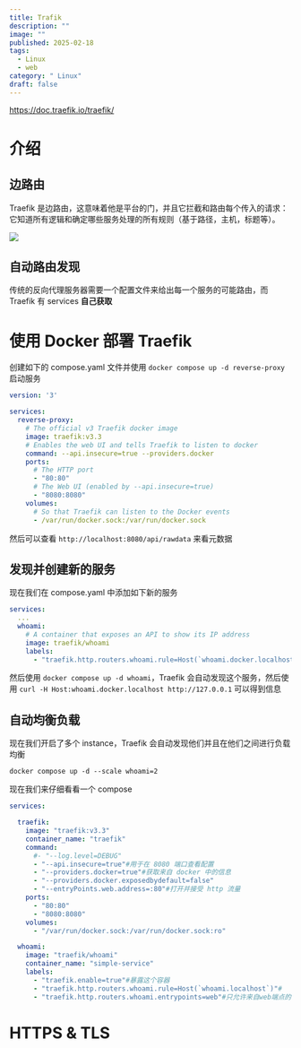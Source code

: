 ```yaml
---
title: Trafik
description: ""
image: ""
published: 2025-02-18
tags:
  - Linux
  - web
category: " Linux"
draft: false
---
```


https://doc.traefik.io/traefik/

# 介绍

## 边路由

Traefik 是边路由，这意味着他是平台的门，并且它拦截和路由每个传入的请求：它知道所有逻辑和确定哪些服务处理的所有规则（基于路径，主机，标题等）。

![](https://doc.traefik.io/traefik/assets/img/traefik-concepts-1.png)

## 自动路由发现

传统的反向代理服务器需要一个配置文件来给出每一个服务的可能路由，而 Traefik 有 services **自己获取**

# 使用 Docker 部署 Traefik

创建如下的 compose.yaml 文件并使用 `docker compose up -d reverse-proxy` 启动服务

```yaml
version: '3'

services:
  reverse-proxy:
    # The official v3 Traefik docker image
    image: traefik:v3.3
    # Enables the web UI and tells Traefik to listen to docker
    command: --api.insecure=true --providers.docker
    ports:
      # The HTTP port
      - "80:80"
      # The Web UI (enabled by --api.insecure=true)
      - "8080:8080"
    volumes:
      # So that Traefik can listen to the Docker events
      - /var/run/docker.sock:/var/run/docker.sock
```

然后可以查看 `http://localhost:8080/api/rawdata` 来看元数据

## 发现并创建新的服务

现在我们在 compose.yaml 中添加如下新的服务

```yaml
services:
  ...
  whoami:
    # A container that exposes an API to show its IP address
    image: traefik/whoami
    labels:
      - "traefik.http.routers.whoami.rule=Host(`whoami.docker.localhost`)"
```

然后使用 `docker compose up -d whoami`，Traefik 会自动发现这个服务，然后使用 `curl -H Host:whoami.docker.localhost http://127.0.0.1` 可以得到信息

## 自动均衡负载

现在我们开启了多个 instance，Traefik 会自动发现他们并且在他们之间进行负载均衡

`docker compose up -d --scale whoami=2`

现在我们来仔细看看一个 compose

```yaml
services:

  traefik:
    image: "traefik:v3.3"
    container_name: "traefik"
    command:
      #- "--log.level=DEBUG"
      - "--api.insecure=true"#用于在 8080 端口查看配置
      - "--providers.docker=true"#获取来自 docker 中的信息
      - "--providers.docker.exposedbydefault=false"
      - "--entryPoints.web.address=:80"#打开并接受 http 流量
    ports:
      - "80:80"
      - "8080:8080"
    volumes:
      - "/var/run/docker.sock:/var/run/docker.sock:ro"

  whoami:
    image: "traefik/whoami"
    container_name: "simple-service"
    labels:
      - "traefik.enable=true"#暴露这个容器
      - "traefik.http.routers.whoami.rule=Host(`whoami.localhost`)"#
      - "traefik.http.routers.whoami.entrypoints=web"#只允许来自web端点的流量
```

# HTTPS & TLS